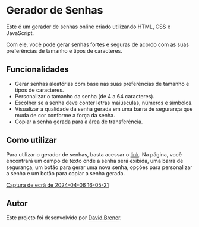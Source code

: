 # Gerador de Senhas

Este é um gerador de senhas online criado utilizando HTML, CSS e JavaScript.

Com ele, você pode gerar senhas fortes e seguras de acordo com as suas preferências de tamanho e tipos de caracteres.

## Funcionalidades

-   Gerar senhas aleatórias com base nas suas preferências de tamanho e tipos de caracteres.
-   Personalizar o tamanho da senha (de 4 a 64 caracteres).
-   Escolher se a senha deve conter letras maiúsculas, números e símbolos.
-   Visualizar a qualidade da senha gerada em uma barra de segurança que muda de cor conforme a força da senha.
-   Copiar a senha gerada para a área de transferência.

## Como utilizar

Para utilizar o gerador de senhas, basta acessar o [link](https://davidbrennerm.github.io/Ciphery/). Na página, você encontrará um campo de texto onde a senha será exibida, uma barra de segurança, um botão para gerar uma nova senha, opções para personalizar a senha e um botão para copiar a senha gerada.

<img>[Captura de ecrã de 2024-04-06 16-05-21](https://github.com/davidbrennerm/Ciphery/assets/80055694/84b08b5f-98c5-4149-a517-9268c5a59f86)</img>

## Autor

Este projeto foi desenvolvido por [David Brener](https://www.linkedin.com/in/david-martins-726b311b5/).
